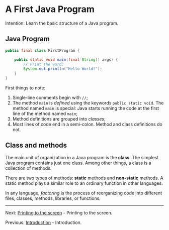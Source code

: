 # A First Java Program

Intention: Learn the basic structure of a Java program.

## Java Program

```java
public final class FirstProgram {

    public static void main(final String[] args) {
        // Print the word:
        System.out.println("Hello World!");
    }
}
```

First things to note:

1. Single-line comments begin with `//`;
2. The method `main` is <i>defined</i> using the keywords `public static void`. The method named `main` is special: 
   Java starts running the code at the first line of the method named `main`;
3. Method definitions are grouped into <i>classes</i>;
5. Most lines of code end in a semi-colon. Method and class definitions do not.

## Class and methods

The main unit of organization in a Java program is the <b>class</b>. The simplest Java program contains just one class. 
Among other things, a class is a collection of methods.

There are two types of methods: <b>static</b> methods and <b>non-static</b> methods. 
A static method plays a similar role to an ordinary function in other languages.

In any language, <i>factoring</i> is the process of reorganizing code into different files, classes, methods, libraries, 
or functions.

<hr>

Next: [Printing to the screen](screen-printing.md "Printing to the screen") - Printing to the screen.

Previous: [Introduction](introduction.md "Introduction") - Introduction.